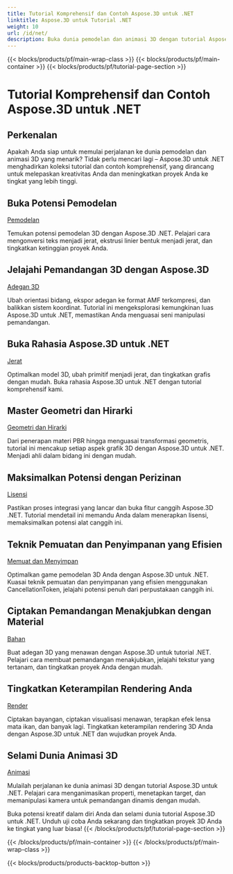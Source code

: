 ```yaml
---
title: Tutorial Komprehensif dan Contoh Aspose.3D untuk .NET
linktitle: Aspose.3D untuk Tutorial .NET
weight: 10
url: /id/net/
description: Buka dunia pemodelan dan animasi 3D dengan tutorial Aspose.3D untuk .NET. Tingkatkan proyek Anda dengan mudah – mulai dari rendering hingga ekstrusi linier.
---
```


{{< blocks/products/pf/main-wrap-class >}}
{{< blocks/products/pf/main-container >}}
{{< blocks/products/pf/tutorial-page-section >}}

# Tutorial Komprehensif dan Contoh Aspose.3D untuk .NET

## Perkenalan

Apakah Anda siap untuk memulai perjalanan ke dunia pemodelan dan animasi 3D yang menarik? Tidak perlu mencari lagi – Aspose.3D untuk .NET menghadirkan koleksi tutorial dan contoh komprehensif, yang dirancang untuk melepaskan kreativitas Anda dan meningkatkan proyek Anda ke tingkat yang lebih tinggi.

##  Buka Potensi Pemodelan
[Pemodelan](./3d-modeling/)

Temukan potensi pemodelan 3D dengan Aspose.3D .NET. Pelajari cara mengonversi teks menjadi jerat, ekstrusi linier bentuk menjadi jerat, dan tingkatkan ketinggian proyek Anda.


##  Jelajahi Pemandangan 3D dengan Aspose.3D
[Adegan 3D](./3d-scene/)

Ubah orientasi bidang, ekspor adegan ke format AMF terkompresi, dan balikkan sistem koordinat. Tutorial ini mengeksplorasi kemungkinan luas Aspose.3D untuk .NET, memastikan Anda menguasai seni manipulasi pemandangan.

##  Buka Rahasia Aspose.3D untuk .NET
[Jerat](./meshes/)

Optimalkan model 3D, ubah primitif menjadi jerat, dan tingkatkan grafis dengan mudah. Buka rahasia Aspose.3D untuk .NET dengan tutorial komprehensif kami.


##  Master Geometri dan Hirarki
[Geometri dan Hirarki](./geometry-and-hierarchy/)

Dari penerapan materi PBR hingga menguasai transformasi geometris, tutorial ini mencakup setiap aspek grafik 3D dengan Aspose.3D untuk .NET. Menjadi ahli dalam bidang ini dengan mudah.

##  Maksimalkan Potensi dengan Perizinan
[Lisensi](./license/)

Pastikan proses integrasi yang lancar dan buka fitur canggih Aspose.3D .NET. Tutorial mendetail ini memandu Anda dalam menerapkan lisensi, memaksimalkan potensi alat canggih ini.

##  Teknik Pemuatan dan Penyimpanan yang Efisien
[Memuat dan Menyimpan](./loading-and-saving/)

Optimalkan game pemodelan 3D Anda dengan Aspose.3D untuk .NET. Kuasai teknik pemuatan dan penyimpanan yang efisien menggunakan CancellationToken, jelajahi potensi penuh dari perpustakaan canggih ini.

##  Ciptakan Pemandangan Menakjubkan dengan Material
[Bahan](./materials/)

Buat adegan 3D yang menawan dengan Aspose.3D untuk tutorial .NET. Pelajari cara membuat pemandangan menakjubkan, jelajahi tekstur yang tertanam, dan tingkatkan proyek Anda dengan mudah.

##  Tingkatkan Keterampilan Rendering Anda
[Render](./rendering/)

Ciptakan bayangan, ciptakan visualisasi menawan, terapkan efek lensa mata ikan, dan banyak lagi. Tingkatkan keterampilan rendering 3D Anda dengan Aspose.3D untuk .NET dan wujudkan proyek Anda.

##  Selami Dunia Animasi 3D
[Animasi](./animation/)

Mulailah perjalanan ke dunia animasi 3D dengan tutorial Aspose.3D untuk .NET. Pelajari cara menganimasikan properti, menetapkan target, dan memanipulasi kamera untuk pemandangan dinamis dengan mudah.


Buka potensi kreatif dalam diri Anda dan selami dunia tutorial Aspose.3D untuk .NET. Unduh uji coba Anda sekarang dan tingkatkan proyek 3D Anda ke tingkat yang luar biasa!
{{< /blocks/products/pf/tutorial-page-section >}}

{{< /blocks/products/pf/main-container >}}
{{< /blocks/products/pf/main-wrap-class >}}

{{< blocks/products/products-backtop-button >}}
